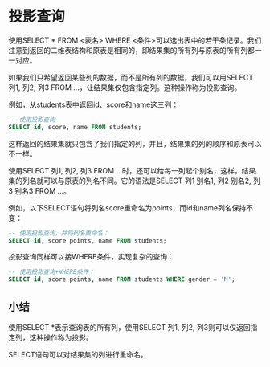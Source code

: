 # 投影查询

使用SELECT * FROM <表名> WHERE <条件>可以选出表中的若干条记录。我们注意到返回的二维表结构和原表是相同的，即结果集的所有列与原表的所有列都一一对应。

如果我们只希望返回某些列的数据，而不是所有列的数据，我们可以用SELECT 列1, 列2, 列3 FROM ...，让结果集仅包含指定列。这种操作称为投影查询。

例如，从students表中返回id、score和name这三列：
```sql
-- 使用投影查询
SELECT id, score, name FROM students;
```
这样返回的结果集就只包含了我们指定的列，并且，结果集的列的顺序和原表可以不一样。

使用SELECT 列1, 列2, 列3 FROM ...时，还可以给每一列起个别名，这样，结果集的列名就可以与原表的列名不同。它的语法是SELECT 列1 别名1, 列2 别名2, 列3 别名3 FROM ...。

例如，以下SELECT语句将列名score重命名为points，而id和name列名保持不变：
```sql
-- 使用投影查询，并将列名重命名：
SELECT id, score points, name FROM students;
```
投影查询同样可以接WHERE条件，实现复杂的查询：
```sql
-- 使用投影查询+WHERE条件：
SELECT id, score points, name FROM students WHERE gender = 'M';
```

## 小结
使用SELECT *表示查询表的所有列，使用SELECT 列1, 列2, 列3则可以仅返回指定列，这种操作称为投影。

SELECT语句可以对结果集的列进行重命名。